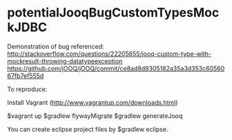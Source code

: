 potentialJooqBugCustomTypesMockJDBC
===================================

Demonstration of bug referenced:
http://stackoverflow.com/questions/22205655/jooq-custom-type-with-mockresult-throwing-datatypeexception
https://github.com/jOOQ/jOOQ/commit/ce8ad8d9305182a35a3d353c6056067fb7ef555d

To reproduce:

Install Vagrant (http://www.vagrantup.com/downloads.html)

$vagrant up
$gradlew flywayMigrate
$gradlew generateJooq

You can create eclipse project files by $gradlew eclipse. 
